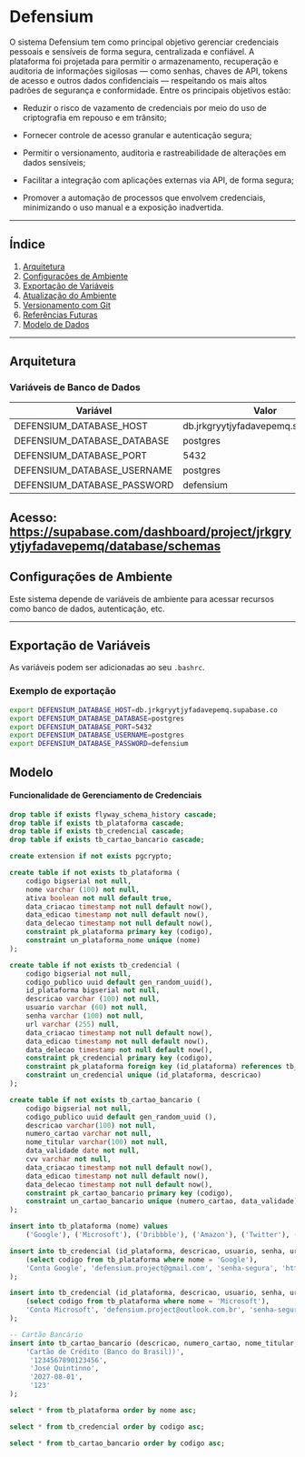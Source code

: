 # Defensium

O sistema Defensium tem como principal objetivo gerenciar credenciais pessoais e sensíveis de forma segura, centralizada e confiável. A plataforma foi projetada para permitir o armazenamento, recuperação e auditoria de informações sigilosas — como senhas, chaves de API, tokens de acesso e outros dados confidenciais — respeitando os mais altos padrões de segurança e conformidade. Entre os principais objetivos estão:

- Reduzir o risco de vazamento de credenciais por meio do uso de criptografia em repouso e em trânsito;

- Fornecer controle de acesso granular e autenticação segura;

- Permitir o versionamento, auditoria e rastreabilidade de alterações em dados sensíveis;

- Facilitar a integração com aplicações externas via API, de forma segura;

- Promover a automação de processos que envolvem credenciais, minimizando o uso manual e a exposição inadvertida.
---

## Índice

1. [Arquitetura](#arquitetura)
2. [Configurações de Ambiente](#configurações-de-ambiente)
3. [Exportação de Variáveis](#exportação-de-variáveis)
4. [Atualização do Ambiente](#atualização-do-ambiente)
5. [Versionamento com Git](#versionamento-com-git)
6. [Referências Futuras](#referências-futuras)
7. [Modelo de Dados](#modelo)

---

## Arquitetura

### Variáveis de Banco de Dados

| Variável | Valor |
|----------|-------|
| DEFENSIUM_DATABASE_HOST     | db.jrkgryytjyfadavepemq.supabase.co |
| DEFENSIUM_DATABASE_DATABASE | postgres                             |
| DEFENSIUM_DATABASE_PORT     | 5432                                 |
| DEFENSIUM_DATABASE_USERNAME | postgres                             |
| DEFENSIUM_DATABASE_PASSWORD | defensium                            |

Acesso: https://supabase.com/dashboard/project/jrkgryytjyfadavepemq/database/schemas
---

## Configurações de Ambiente

Este sistema depende de variáveis de ambiente para acessar recursos como banco de dados, autenticação, etc.

---

## Exportação de Variáveis

As variáveis podem ser adicionadas ao seu `.bashrc`.

### Exemplo de exportação

```bash
export DEFENSIUM_DATABASE_HOST=db.jrkgryytjyfadavepemq.supabase.co
export DEFENSIUM_DATABASE_DATABASE=postgres
export DEFENSIUM_DATABASE_PORT=5432
export DEFENSIUM_DATABASE_USERNAME=postgres
export DEFENSIUM_DATABASE_PASSWORD=defensium
```

## Modelo

#### Funcionalidade de Gerenciamento de Credenciais

```sql
drop table if exists flyway_schema_history cascade;
drop table if exists tb_plataforma cascade;
drop table if exists tb_credencial cascade;
drop table if exists tb_cartao_bancario cascade;

create extension if not exists pgcrypto;

create table if not exists tb_plataforma (
    codigo bigserial not null,
    nome varchar (100) not null,
    ativa boolean not null default true,
    data_criacao timestamp not null default now(),
    data_edicao timestamp not null default now(),
    data_delecao timestamp not null default now(),
    constraint pk_plataforma primary key (codigo),
    constraint un_plataforma_nome unique (nome)
);

create table if not exists tb_credencial (
    codigo bigserial not null,
    codigo_publico uuid default gen_random_uuid(),
    id_plataforma bigserial not null,
    descricao varchar (100) not null,
    usuario varchar (60) not null,
    senha varchar (100) not null,
    url varchar (255) null,
    data_criacao timestamp not null default now(),
    data_edicao timestamp not null default now(),
    data_delecao timestamp not null default now(),
    constraint pk_credencial primary key (codigo),
    constraint pk_plataforma foreign key (id_plataforma) references tb_plataforma (codigo),
    constraint un_credencial unique (id_plataforma, descricao)
);

create table if not exists tb_cartao_bancario (
    codigo bigserial not null,
    codigo_publico uuid default gen_random_uuid (),
    descricao varchar(100) not null,
    numero_cartao varchar not null,
    nome_titular varchar(100) not null,
    data_validade date not null,
    cvv varchar not null,
    data_criacao timestamp not null default now(),
    data_edicao timestamp not null default now(),
    data_delecao timestamp not null default now(),
    constraint pk_cartao_bancario primary key (codigo),
    constraint un_cartao_bancario unique (numero_cartao, data_validade)
);

insert into tb_plataforma (nome) values 
    ('Google'), ('Microsoft'), ('Dribbble'), ('Amazon'), ('Twitter'), ('Meta');

insert into tb_credencial (id_plataforma, descricao, usuario, senha, url) values (
    (select codigo from tb_plataforma where nome = 'Google'),
    'Conta Google', 'defensium.project@gmail.com', 'senha-segura', 'http://www.account.google.com/auth'
);

insert into tb_credencial (id_plataforma, descricao, usuario, senha, url) values (
    (select codigo from tb_plataforma where nome = 'Microsoft'),
    'Conta Microsoft', 'defensium.project@outlook.com.br', 'senha-segura', 'https://outlook.live.com/mail/0/?prompt=select_account'
);

-- Cartão Bancário
insert into tb_cartao_bancario (descricao, numero_cartao, nome_titular, data_validade, cvv) values (
    'Cartão de Crédito (Banco do Brasil))',
     '1234567890123456',
     'José Quintinno',
     '2027-08-01',
     '123'
);

select * from tb_plataforma order by nome asc;

select * from tb_credencial order by codigo asc;

select * from tb_cartao_bancario order by codigo asc;
```